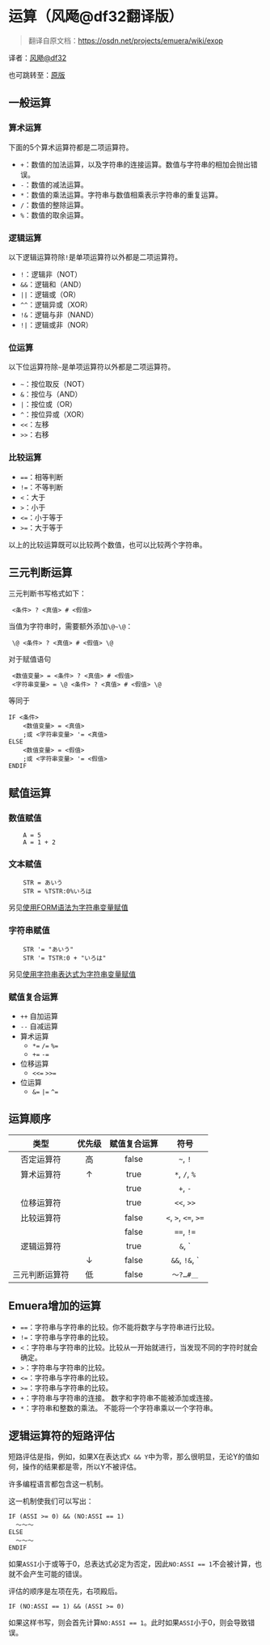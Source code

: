 # 运算（风飏@df32翻译版）

> 翻译自原文档：https://osdn.net/projects/emuera/wiki/exop

译者：[风飏@df32](https://github.com/df32)

也可跳转至：[原版](Operator)

## 一般运算

### 算术运算

下面的5个算术运算符都是二项运算符。

- `+`：数值的加法运算，以及字符串的连接运算。数值与字符串的相加会抛出错误。
- `-`：数值的减法运算。
- `*`：数值的乘法运算。字符串与数值相乘表示字符串的重复运算。
- `/`：数值的整除运算。
- `%`：数值的取余运算。

### 逻辑运算

以下逻辑运算符除`!`是单项运算符以外都是二项运算符。
- `!`：逻辑非（NOT）
- `&&`：逻辑和（AND）
- `||`：逻辑或（OR）
- `^^`：逻辑异或（XOR）
- `!&`：逻辑与非（NAND）
- `!|`：逻辑或非（NOR）

### 位运算

以下位运算符除`~`是单项运算符以外都是二项运算符。
- `~`：按位取反（NOT）
- `&`：按位与（AND）
- `|`：按位或（OR）
- `^`：按位异或（XOR）
- `<<`：左移
- `>>`：右移

### 比较运算
- `==`：相等判断
- `!=`：不等判断
- `<`：大于
- `>`：小于
- `<=`：小于等于
- `>=`：大于等于

以上的比较运算既可以比较两个数值，也可以比较两个字符串。

## 三元判断运算

三元判断书写格式如下：
```
 <条件> ? <真值> # <假值>
```
当值为字符串时，需要额外添加`\@~\@`：
```
 \@ <条件> ? <真值> # <假值> \@
```

对于赋值语句
```
 <数值变量> = <条件> ? <真值> # <假值>
 <字符串变量> = \@ <条件> ? <真值> # <假值> \@
```
 
等同于
```
IF <条件>
	<数值变量> = <真值>
	;或 <字符串变量> '= <真值>
ELSE
	<数值变量> = <假值>
	;或 <字符串变量> '= <假值>
ENDIF
```


## 赋值运算

### 数值赋值
```
 	A = 5
 	A = 1 + 2
```

### 文本赋值
```
 	STR = あいう
 	STR = %TSTR:0%いろは
```
另见[使用FORM语法为字符串变量赋值](General#使用FORM语法为字符串变量赋值)

### 字符串赋值
```
 	STR '= "あいう"
 	STR '= TSTR:0 + "いろは"
```
另见[使用字符串表达式为字符串变量赋值](General#使用字符串表达式为字符串变量赋值)

### 赋值复合运算

* `++` 自加运算
* `--` 自减运算
* 算术运算
	* `*=` `/=` `%=`
	* `+=` `-=`
* 位移运算
	* `<<=` `>>=`
* 位运算
	* `&=` `|=` `^=`

## 运算顺序

|    类型    | 优先级 | 赋值复合运算 |             符号              |
| :--------: | :----: | :----------: | :---------------------------: |
| 否定运算符 |   高   |    false     |           `~`, `!`            |
| 算术运算符 |   ↑    |     true     |         `*`, `/`, `%`         |
|            |        |     true     |           `+`, `-`            |
| 位移运算符 |        |     true     |          `<<`, `>>`           |
| 比较运算符 |        |    false     |     `<`, `>`, `<=`, `>=`      |
|            |        |    false     |          `==`, `!=`           |
| 逻辑运算符 |        |     true     |         `&`, `|`, `^`         |
|            |   ↓    |    false     | `&&`, `!&`, `|?|`, `!|`, `^^` |
| 三元判断运算符 |   低   |    false     |           `～?…#＿`           |

## Emuera增加的运算

- `==`：字符串与字符串的比较。你不能将数字与字符串进行比较。
- `!=`：字符串与字符串的比较。
- `<`：字符串与字符串的比较。比较从一开始就进行，当发现不同的字符时就会确定。
- `>`：字符串与字符串的比较。
- `<=`：字符串与字符串的比较。
- `>=`：字符串与字符串的比较。
- `+`：字符串与字符串的连接。 数字和字符串不能被添加或连接。
- `*`：字符串和整数的乘法。 不能将一个字符串乘以一个字符串。


## 逻辑运算符的短路评估

短路评估是指，例如，如果X在表达式`X && Y`中为零，那么很明显，无论Y的值如何，操作的结果都是零，所以Y不被评估。

许多编程语言都包含这一机制。

这一机制使我们可以写出：
```
IF (ASSI >= 0) && (NO:ASSI == 1)
  ～～～
ELSE 
  ～～～
ENDIF 
```

如果`ASSI`小于或等于0，总表达式必定为否定，因此`NO:ASSI == 1`不会被计算，也就不会产生可能的错误。

评估的顺序是左项在先，右项殿后。

```
IF (NO:ASSI == 1) && (ASSI >= 0)
```

如果这样书写，则会首先计算`NO:ASSI == 1`。此时如果`ASSI`小于0，则会导致错误。
